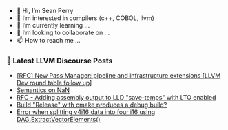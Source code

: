 - 👋 Hi, I’m Sean Perry
- 👀 I’m interested in compilers (c++, COBOL, llvm)
- 🌱 I’m currently learning ...
- 💞️ I’m looking to collaborate on ...
- 📫 How to reach me ...

<!---
s66perry/s66perry is a ✨ special ✨ repository because its `README.md` (this file) appears on your GitHub profile.
You can click the Preview link to take a look at your changes.
--->
### 📕 Latest LLVM Discourse Posts

<!-- DISCOURSE-LLVM:START -->
- [[RFC] New Pass Manager: pipeline and infrastructure extensions [LLVM Dev round table follow up]](https://discourse.llvm.org/t/rfc-new-pass-manager-pipeline-and-infrastructure-extensions-llvm-dev-round-table-follow-up/66736#post_2)
- [Semantics on NaN](https://discourse.llvm.org/t/semantics-on-nan/66729?page=2#post_23)
- [RFC - Adding assembly output to LLD &quot;save-temps&quot; with LTO enabled](https://discourse.llvm.org/t/rfc-adding-assembly-output-to-lld-save-temps-with-lto-enabled/66765#post_1)
- [Build &quot;Release&quot; with cmake produces a debug build?](https://discourse.llvm.org/t/build-release-with-cmake-produces-a-debug-build/66753#post_3)
- [Error when splitting v4i16 data into four i16 using DAG.ExtractVectorElements&lpar;&rpar;](https://discourse.llvm.org/t/error-when-splitting-v4i16-data-into-four-i16-using-dag-extractvectorelements/66675#post_3)
<!-- DISCOURSE-LLVM:END -->
